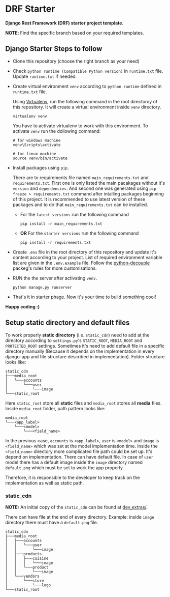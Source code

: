 # DRF Starter

**Django Rest Framework (DRF) starter project template.**

**NOTE**: Find the specific branch based on your required templates.

## Django Starter Steps to follow
-   Clone this repository (choose the right branch as your need)
-   Check `python runtime (Compatible Python version)` in `runtime.txt` file. Update `runtime.txt` if needed.
-   Create virtual environment `venv` according to `python runtime` defined in `runtime.txt` file.


    Using [Virtualenv](https://pypi.org/project/virtualenv/), run the following command in the root directoroy of this repository. It will create a virtual environment inside `venv` directory.
    ```
    virtualenv venv
    ```
    You have to activate virtualenv to work with this environment. To activate `venv` run the dollowing command:
    ```
    # for windows machine
    venv\Scripts\activate

    # for linux machine
    source venv/bin/activate
    ```
-   Install packages using `pip`.
    
    There are to requirements file named `main_requirements.txt` and `requirements.txt`. First one is only listed the main pacakages without it's `version` and `dependencies`. And second one was generated using `pip freeze > requirements.txt` command after intalling packages beginning of this project. It is recommended to use latest version of these packages and to do that `main_requirements.txt` can be installed.

    -   For the `latest versions` run the following command
        ```
        pip install -r main_requirements.txt
        ```
    -   **OR** For the `starter versions` run the following command
        ```
        pip install -r requirements.txt
        ```
-   Create `.env` file in the root directory of this repository and update  it's content according to your project. List of required environment variable list are given in the `.env.example` file. Follow the [python-decouple](https://pypi.org/project/python-decouple/) packeg's rules for more customisations.

-   RUN the the server after activating `venv`.
    ```
    python manage.py runserver
    ```
-   That's it in starter phage. Now it's your time to build something cool!

**Happy coding :)**


## Setup static directory and default files
To work properly **static directory** (i.e. `static_cdn`) need to add at the directory according to `settings.py`'s `STATIC_ROOT`, `MEDIA_ROOT` and `PROTECTED_ROOT` settings.
Sometimes it's need to add default file in a specific directory manually (Because it depends on the implementation in every django-app and file structure described in implementation).
Folder structure looks like:
```
static_cdn
├───media_root
│   └───accounts
│       └───user
│           └───image
└───static_root
```
Here `static_root` store all **static** files and `media_root` stores all **media** files.
Inside `media_root` folder, path pattern looks like:
```
media_root
└───<app_label>
    └───<model>
        └───<field_name>
```
In the previous case, `accounts` is `<app_label>`, `user` is `<model>` and `image` is `<field_name>` which was set at the model implementation time.
Inside the `<field_name>` directory more complicated file path could be set up. It's depend on implementation. There can have default file. In case of `user` model there has a default image inside the `image` directory named `default.png` which must be set to work the app properly.

Therefore, it is responsible to the developer to keep track on the implementation as well as static path.

### static_cdn
**NOTE:** An initial copy of the `static_cdn` can be found at [dev_extras/](./dev_extras/static_cdn/).

There can have file at the end of every directory.
Example: inside `image` directory there must have a `default.png` file.
```
static_cdn
├───media_root
│   ├───accounts
│   │   └───user
│   │       └───image
│   ├───products
│   │   ├───cuisine
│   │   │   └───image
│   │   └───product
│   │       └───image
│   └───vendors
│       └───store
│           └───logo
└───static_root
```
